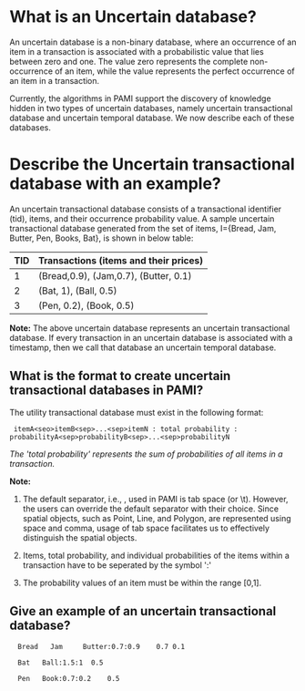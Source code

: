 # What is an Uncertain database?
An uncertain database is a non-binary database, where an occurrence of an item in a transaction is associated with a 
probabilistic value that lies between zero and one. The value zero represents the complete non-occurrence of an item, while the 
value represents the perfect occurrence of an item in a transaction.

Currently, the algorithms in PAMI support the discovery of knowledge hidden in two types of uncertain databases, namely uncertain transactional database and uncertain temporal database.
We now describe each of these databases.

# Describe the Uncertain transactional database with an example?
An uncertain transactional database consists of a transactional identifier (tid), items, and their occurrence probability value.
A sample uncertain transactional database generated from the set of items, I={Bread, Jam, Butter, Pen, Books, Bat},
is shown in below table:

TID |  Transactions (items and their prices)
     --- | -----
1   | (Bread,0.9), (Jam,0.7), (Butter, 0.1)
2   | (Bat, 1), (Ball, 0.5)
3   | (Pen, 0.2), (Book, 0.5) 

__Note:__ The above uncertain database represents an uncertain transactional database. If every transaction in an uncertain database
is associated with a timestamp, then we call that database an uncertain temporal database.

## What is the format to create uncertain transactional databases in PAMI?
The utility transactional database must exist in the following format:

     itemA<seo>itemB<sep>...<sep>itemN : total probability : probabilityA<sep>probabilityB<sep>...<sep>probabilityN

_The 'total probability' represents the sum of probabilities of all items in a transaction._

**Note:**
1. The default separator, i.e., <sep>, used in PAMI is tab space (or \t). However, the users can override the default
    separator with their choice. Since spatial objects, such as Point, Line, and Polygon, are represented using space
    and comma, usage of tab space facilitates us to effectively distinguish the spatial objects.

2. Items, total probability, and individual probabilities of the items within a transaction have to be seperated by the symbol ':'
3. The probability values of an item must be within the range [0,1]. 

## Give an example of an uncertain transactional database?

      Bread   Jam     Butter:0.7:0.9    0.7 0.1

      Bat   Ball:1.5:1  0.5

      Pen   Book:0.7:0.2    0.5



